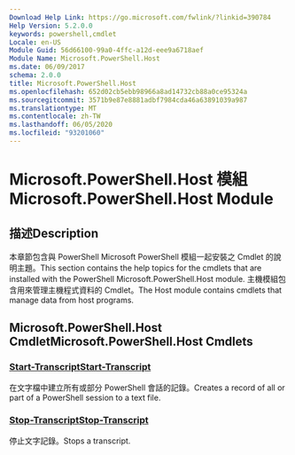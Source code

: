 ```yaml
---
Download Help Link: https://go.microsoft.com/fwlink/?linkid=390784
Help Version: 5.2.0.0
keywords: powershell,cmdlet
Locale: en-US
Module Guid: 56d66100-99a0-4ffc-a12d-eee9a6718aef
Module Name: Microsoft.PowerShell.Host
ms.date: 06/09/2017
schema: 2.0.0
title: Microsoft.PowerShell.Host
ms.openlocfilehash: 652d02cb5ebb98966a8ad14732cb88a0ce95324a
ms.sourcegitcommit: 3571b9e87e8881adbf7984cda46a63891039a987
ms.translationtype: MT
ms.contentlocale: zh-TW
ms.lasthandoff: 06/05/2020
ms.locfileid: "93201060"
---
```

# <span data-ttu-id="c9453-103">Microsoft.PowerShell.Host 模組</span><span class="sxs-lookup"><span data-stu-id="c9453-103">Microsoft.PowerShell.Host Module</span></span>

## <span data-ttu-id="c9453-104">描述</span><span class="sxs-lookup"><span data-stu-id="c9453-104">Description</span></span>

<span data-ttu-id="c9453-105">本章節包含與 PowerShell Microsoft PowerShell 模組一起安裝之 Cmdlet 的說明主題。</span><span class="sxs-lookup"><span data-stu-id="c9453-105">This section contains the help topics for the cmdlets that are installed with the PowerShell Microsoft.PowerShell.Host module.</span></span> <span data-ttu-id="c9453-106">主機模組包含用來管理主機程式資料的 Cmdlet。</span><span class="sxs-lookup"><span data-stu-id="c9453-106">The Host module contains cmdlets that manage data from host programs.</span></span>

## <span data-ttu-id="c9453-107">Microsoft.PowerShell.Host Cmdlet</span><span class="sxs-lookup"><span data-stu-id="c9453-107">Microsoft.PowerShell.Host Cmdlets</span></span>

### [<span data-ttu-id="c9453-108">Start-Transcript</span><span class="sxs-lookup"><span data-stu-id="c9453-108">Start-Transcript</span></span>](Start-Transcript.md)
<span data-ttu-id="c9453-109">在文字檔中建立所有或部分 PowerShell 會話的記錄。</span><span class="sxs-lookup"><span data-stu-id="c9453-109">Creates a record of all or part of a PowerShell session to a text file.</span></span>

### [<span data-ttu-id="c9453-110">Stop-Transcript</span><span class="sxs-lookup"><span data-stu-id="c9453-110">Stop-Transcript</span></span>](Stop-Transcript.md)
<span data-ttu-id="c9453-111">停止文字記錄。</span><span class="sxs-lookup"><span data-stu-id="c9453-111">Stops a transcript.</span></span>
